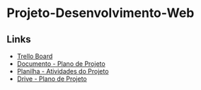 # Projeto-Desenvolvimento-Web

## Links
- [Trello Board](https://trello.com/b/Jy282Tri/projeto-desenvolvimento-web)
- [Documento - Plano de Projeto](https://docs.google.com/document/d/1FNTAa6zle-AbHsPCnJMcvanx6jBjKAR6/edit)
- [Planilha - Atividades do Projeto](https://docs.google.com/spreadsheets/d/1dRVxodQT8VO-5FTN785RePfneY-A9nYlamd3xnK9eUA/edit?pli=1#gid=1975033013)
- [Drive - Plano de Projeto](https://docs.google.com/document/d/1i8Yi8xfZk1Io8FFvHodoldyztEcXcBd4/edit)
